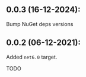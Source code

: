 ## 0.0.3 (16-12-2024):

Bump NuGet deps versions

## 0.0.2 (06-12-2021):

Added `net6.0` target.

TODO
